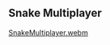 ## Snake Multiplayer

[SnakeMultiplayer.webm](https://github.com/Scrawach/SnakeMultiplayer/assets/40476180/3d72fa94-c793-498b-9116-b63cb46e1543)
